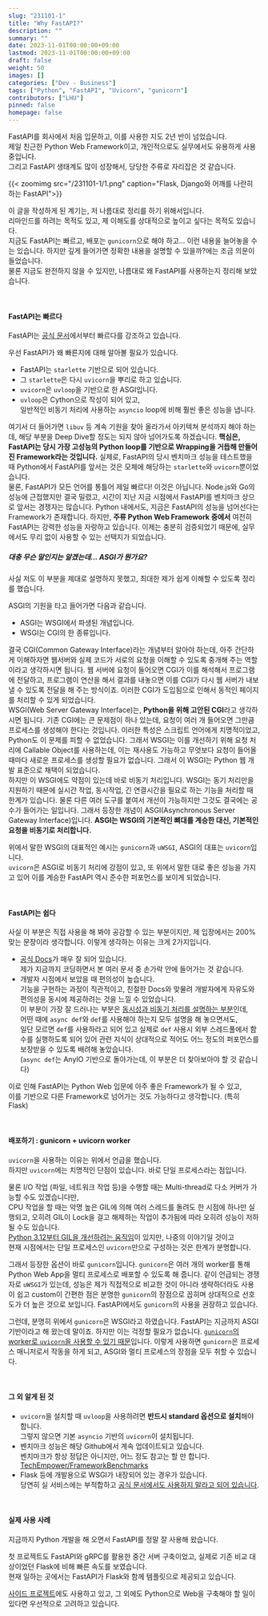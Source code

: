 ```yaml
---
slug: "231101-1"
title: "Why FastAPI?"
description: ""
summary: ""
date: 2023-11-01T00:00:00+09:00
lastmod: 2023-11-01T00:00:00+09:00
draft: false
weight: 50
images: []
categories: ["Dev - Business"]
tags: ["Python", "FastAPI", "Uvicorn", "gunicorn"]
contributors: ["LHU"]
pinned: false
homepage: false
---
```


FastAPI를 회사에서 처음 입문하고, 이를 사용한 지도 2년 반이 넘었습니다.   
제일 친근한 Python Web Framework이고, 개인적으로도 실무에서도 유용하게 사용 중입니다.   
그리고 FastAPI 생태계도 많이 성장해서, 당당한 주류로 자리잡은 것 같습니다.

{{< zoomimg src="/231101-1/1.png" caption="Flask, Django와 어깨를 나란히 하는 FastAPI">}}

이 글을 작성하게 된 계기는, 저 나름대로 정리를 하기 위해서입니다.   
리마인드를 하려는 목적도 있고, 제 이해도를 상대적으로 높이고 싶다는 목적도 있습니다.   
지금도 FastAPI는 빠르고, 배포는 `gunicorn`으로 해야 하고... 이런 내용을 늘어놓을 수는 있습니다. 하지만 깊게 들어가면 정확한 내용을 설명할 수 있을까?에는 조금 의문이 들었습니다.   
물론 지금도 완전하지 않을 수 있지만, 나름대로 왜 FastAPI를 사용하는지 정리해 보았습니다.

<br>

#### FastAPI는 빠르다
FastAPI는 [공식 문서][ref1]에서부터 빠르다를 강조하고 있습니다.   

우선 FastAPI가 왜 빠른지에 대해 알아볼 필요가 있습니다.   
- FastAPI는 `starlette` 기반으로 되어 있습니다.
- 그 `starlette`은 다시 `uvicorn`을 뿌리로 하고 있습니다.
- `uvicorn`은 `uvloop`을 기반으로 한 ASGI입니다.
- `uvloop`은 Cython으로 작성이 되어 있고,   
일반적인 비동기 처리에 사용하는 `asyncio` loop에 비해 훨씬 좋은 성능을 냅니다.

여기서 더 들어가면 `libuv` 등 계속 기원을 찾아 올라가서 아키텍쳐 분석까지 해야 하는데, 해당 부분을 Deep Dive할 정도는 되지 않아 넘어가도록 하겠습니다. **핵심은, FastAPI는 당시 가장 고성능의 Python loop를 기반으로 Wrapping을 거듭해 만들어진 Framework라는 것입니다.** 실제로, FastAPI의 당시 벤치마크 성능을 테스트했을 때 Python에서 FastAPI를 앞서는 것은 모체에 해당하는 `starlette`와 `uvicorn`뿐이었습니다.   
물론, FastAPI가 모든 언어를 통틀어 제일 빠르다! 이것은 아닙니다. Node.js와 Go의 성능에 근접했지만 결국 밀렸고, 시간이 지난 지금 시점에서 FastAPI를 벤치마크 상으로 앞서는 경쟁자는 많습니다. Python 내에서도, 지금은 FastAPI의 성능을 넘어선다는 Framework가 존재합니다. 하지만, **주류 Python Web Framework 중에서** 여전히 FastAPI는 강력한 성능을 자랑하고 있습니다. 이제는 충분히 검증되었기 때문에, 실무에서도 무리 없이 사용할 수 있는 선택지가 되었습니다.

##### 대충 무슨 말인지는 알겠는데... ASGI가 뭔가요?
사실 저도 이 부분을 제대로 설명하지 못했고, 최대한 제가 쉽게 이해할 수 있도록 정리를 했습니다.

ASGI의 기원을 타고 들어가면 다음과 같습니다.
- ASGI는 WSGI에서 파생된 개념입니다.
- WSGI는 CGI의 한 종류입니다.

결국 CGI(Common Gateway Interface)라는 개념부터 알아야 하는데, 아주 간단하게 이해하자면 웹서버와 실제 코드가 서로의 요청을 이해할 수 있도록 중개해 주는 역할이라고 생각하시면 됩니다. 웹 서버에 요청이 들어오면 CGI가 이를 해석해서 프로그램에 전달하고, 프로그램이 연산을 해서 결과를 내놓으면 이를 CGI가 다시 웹 서버가 내보낼 수 있도록 전달을 해 주는 방식이죠. 이러한 CGI가 도입됨으로 인해서 동적인 페이지를 처리할 수 있게 되었습니다.   
WSGI(Web Server Gateway Interface)는, **Python을 위해 고안된 CGI**라고 생각하시면 됩니다. 기존 CGI에는 큰 문제점이 하나 있는데, 요청이 여러 개 들어오면 그만큼 프로세스를 생성해야 한다는 것입니다. 이러한 특성은 스크립트 언어에게 치명적이었고, Python도 이 문제를 피할 수 없었습니다. 그래서 WSGI는 이를 개선하기 위해 요청 처리에 Callable Object를 사용하는데, 이는 재사용도 가능하고 무엇보다 요청이 들어올 때마다 새로운 프로세스를 생성할 필요가 없습니다. 그래서 이 WSGI는 Python 웹 개발 표준으로 채택이 되었습니다.   
하지만 이 WSGI에도 약점이 있는데 바로 비동기 처리입니다. WSGI는 동기 처리만을 지원하기 때문에 실시간 작업, 동시작업, 긴 연결시간을 필요로 하는 기능을 처리할 때 한계가 있습니다. 물론 다른 여러 도구를 붙여서 개선이 가능하지만 그것도 결국에는 공수가 들어가는 일입니다. 그래서 등장한 개념이 ASGI(Asynchronous Server Gateway Interface)입니다. **ASGI는 WSGI의 기본적인 뼈대를 계승한 대신, 기본적인 요청을 비동기로 처리합니다.**   

위에서 말한 WSGI의 대표적인 예시는 `gunicorn`과 `uWSGI`, ASGI의 대표는 `uvicorn`입니다.   
`uvicorn`은 ASGI로 비동기 처리에 강점이 있고, 또 위에서 말한 대로 좋은 성능을 가지고 있어 이를 계승한 FastAPI 역시 준수한 퍼포먼스를 보이게 되었습니다.

<br>

#### FastAPI는 쉽다
사실 이 부분은 직접 사용을 해 봐야 공감할 수 있는 부분이지만, 제 입장에서는 200% 맞는 문장이라 생각합니다. 이렇게 생각하는 이유는 크게 2가지입니다.

- [공식 Docs][ref1]가 매우 잘 되어 있습니다.   
제가 지금까지 코딩하면서 본 여러 문서 중 손가락 안에 들어가는 것 같습니다.   
- 개발자 시점에서 보았을 때 편의성이 높습니다.   
기능을 구현하는 과정이 직관적이고, 친절한 Docs와 맞물려 개발자에게 자유도와 편의성을 동시에 제공하려는 것을 느낄 수 있었습니다.   
이 부분이 가장 잘 드러나는 부분은 [동시성과 비동기 처리를 설명하는 부분][ref2]인데,   
어떤 때에 `async def`와 `def`를 사용해야 하는지 모두 설명을 해 놓으면서도,   
일단 모르면 `def`를 사용하라고 되어 있고 실제로 `def` 사용시 외부 스레드풀에서 함수를 실행하도록 되어 있어 관련 지식이 상대적으로 적어도 어느 정도의 퍼포먼스를 보장받을 수 있도록 배려해 놓았습니다.   
(`async def`는 AnyIO 기반으로 돌아가는데, 이 부분은 더 찾아보아야 할 것 같습니다)

이로 인해 FastAPI는 Python Web 입문에 아주 좋은 Framework가 될 수 있고,   
이를 기반으로 다른 Framework로 넘어가는 것도 가능하다고 생각합니다. (특히 Flask)

<br>

#### 배포하기 : gunicorn + uvicorn worker
`uvicorn`을 사용하는 이유는 위에서 언급을 했습니다.   
하지만 `uvicorn`에는 치명적인 단점이 있습니다. 바로 단일 프로세스라는 점입니다.

물론 I/O 작업 (파일, 네트워크 작업 등)을 수행할 때는 Multi-thread로 다소 커버가 가능할 수도 있겠습니다만,   
CPU 작업을 할 때는 악명 높은 GIL에 의해 여러 스레드를 돌려도 한 시점에 하나만 실행되고, 오히려 GIL이 Lock을 걸고 해제하는 작업이 추가됨에 따라 오히려 성능이 저하될 수도 있습니다.   
[Python 3.12부터 GIL을 개선하려는 움직임][ref3]이 있지만, 나중의 이야기일 것이고   
현재 시점에서는 단일 프로세스인 `uvicorn`만으로 구성하는 것은 한계가 분명합니다.

그래서 등장한 옵션이 바로 `gunicorn`입니다. `gunicorn`은 여러 개의 worker를 통해 Python Web App을 멀티 프로세스로 배포할 수 있도록 해 줍니다. 같이 언급되는 경쟁자로 `uWSGI`가 있는데, 성능은 제가 직접적으로 비교한 것이 아니라 생략하더라도 사용이 쉽고 custom이 간편한 점은 분명한 `gunicorn`의 장점으로 꼽히며 상대적으로 선호도가 더 높은 것으로 보입니다. FastAPI에서도 `gunicorn`의 사용을 권장하고 있습니다.

그런데, 분명히 위에서 `gunicorn`은 WSGI라고 하였습니다. FastAPI는 지금까지 ASGI 기반이라고 해 왔는데 말이죠. 하지만 이는 걱정할 필요가 없습니다. [`gunicorn`의 worker로 `uvicorn`을 사용할 수 있기 때문][ref4]입니다. 이렇게 사용하면 `gunicorn`은 프로세스 매니저로서 작동을 하게 되고, ASGI와 멀티 프로세스의 장점을 모두 취할 수 있습니다.

<br>

#### 그 외 알게 된 것
- `uvicorn`을 설치할 때 `uvloop`을 사용하려면 **반드시 standard 옵션으로 설치**해야 합니다.   
그렇지 않으면 기본 `asyncio` 기반의 `uvicorn`이 설치됩니다.   
- 벤치마크 성능은 해당 Github에서 계속 업데이트되고 있습니다.   
벤치마크가 항상 정답은 아니지만, 어느 정도 참고는 할 만 합니다.   
[TechEmpower/FrameworkBenchmarks][ref10]
- Flask 등에 개발용으로 WSGI가 내장되어 있는 경우가 있습니다.   
당연히 실 서비스에는 부적합하고 [공식 문서에서도 사용하지 말라고 되어 있습니다][ref5].

<br>

#### 실제 사용 사례
지금까지 Python 개발을 해 오면서 FastAPI를 정말 잘 사용해 왔습니다.   

첫 프로젝트도 FastAPI와 gRPC를 활용한 중간 서버 구축이었고, 실제로 기존 비교 대상이었던 Flask에 비해 빠른 속도를 보였습니다.   
현재 일하는 곳에서는 FastAPI가 Flask와 함께 템플릿으로 제공되고 있습니다.

[사이드 프로젝트][ref6]에도 사용하고 있고, 그 외에도 Python으로 Web을 구축해야 할 일이 있다면 우선적으로 고려하고 있습니다.


[ref1]: https://fastapi.tiangolo.com/
[ref2]: https://fastapi.tiangolo.com/async/
[ref3]: https://docs.python.org/3/whatsnew/3.12.html#pep-684-a-per-interpreter-gil
[ref4]: https://fastapi.tiangolo.com/deployment/server-workers/
[ref5]: https://flask.palletsprojects.com/en/2.0.x/deploying/#deployment-options
[ref6]: https://github.com/BeaverHouse/loa-profile-back

[ref10]: https://github.com/TechEmpower/FrameworkBenchmarks
